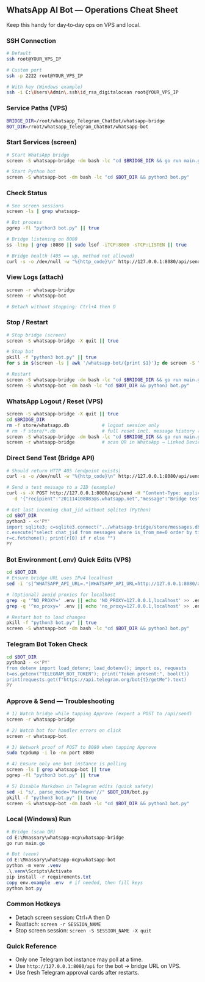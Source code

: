 ## WhatsApp AI Bot — Operations Cheat Sheet

Keep this handy for day‑to‑day ops on VPS and local.

### SSH Connection
```bash
# Default
ssh root@YOUR_VPS_IP

# Custom port
ssh -p 2222 root@YOUR_VPS_IP

# With key (Windows example)
ssh -i C:\Users\Admin\.ssh\id_rsa_digitalocean root@YOUR_VPS_IP
```

### Service Paths (VPS)
```bash
BRIDGE_DIR=/root/whatsapp_Telegram_ChatBot/whatsapp-bridge
BOT_DIR=/root/whatsapp_Telegram_ChatBot/whatsapp-bot
```

### Start Services (screen)
```bash
# Start WhatsApp bridge
screen -S whatsapp-bridge -dm bash -lc "cd $BRIDGE_DIR && go run main.go"

# Start Python bot
screen -S whatsapp-bot -dm bash -lc "cd $BOT_DIR && python3 bot.py"
```

### Check Status
```bash
# See screen sessions
screen -ls | grep whatsapp-

# Bot process
pgrep -fl "python3 bot.py" || true

# Bridge listening on 8080
ss -ltnp | grep :8080 || sudo lsof -iTCP:8080 -sTCP:LISTEN || true

# Bridge health (405 == up, method not allowed)
curl -s -o /dev/null -w "%{http_code}\n" http://127.0.0.1:8080/api/send
```

### View Logs (attach)
```bash
screen -r whatsapp-bridge
screen -r whatsapp-bot

# Detach without stopping: Ctrl+A then D
```

### Stop / Restart
```bash
# Stop bridge (screen)
screen -S whatsapp-bridge -X quit || true

# Stop bot
pkill -f "python3 bot.py" || true
for s in $(screen -ls | awk '/whatsapp-bot/{print $1}'); do screen -S "$s" -X quit; done

# Restart
screen -S whatsapp-bridge -dm bash -lc "cd $BRIDGE_DIR && go run main.go"
screen -S whatsapp-bot -dm bash -lc "cd $BOT_DIR && python3 bot.py"
```

### WhatsApp Logout / Reset (VPS)
```bash
screen -S whatsapp-bridge -X quit || true
cd $BRIDGE_DIR
rm -f store/whatsapp.db            # logout session only
# rm -f store/*.db                 # full reset incl. message history (optional)
screen -S whatsapp-bridge -dm bash -lc "cd $BRIDGE_DIR && go run main.go"
screen -r whatsapp-bridge          # scan QR in WhatsApp → Linked Devices
```

### Direct Send Test (Bridge API)
```bash
# Should return HTTP 405 (endpoint exists)
curl -s -o /dev/null -w "%{http_code}\n" http://127.0.0.1:8080/api/send

# Send a test message to a JID (example)
curl -s -X POST http://127.0.0.1:8080/api/send -H "Content-Type: application/json" \
  -d '{"recipient":"201114108083@s.whatsapp.net","message":"Bridge test"}'

# Get last incoming chat_jid without sqlite3 (Python)
cd $BOT_DIR
python3 - <<'PY'
import sqlite3; c=sqlite3.connect("../whatsapp-bridge/store/messages.db").cursor()
c.execute("select chat_jid from messages where is_from_me=0 order by timestamp desc limit 1;")
r=c.fetchone(); print(r[0] if r else "")
PY
```

### Bot Environment (.env) Quick Edits (VPS)
```bash
cd $BOT_DIR
# Ensure bridge URL uses IPv4 localhost
sed -i 's|^WHATSAPP_API_URL=.*|WHATSAPP_API_URL=http://127.0.0.1:8080/api|' .env

# (Optional) avoid proxies for localhost
grep -q '^NO_PROXY=' .env || echo 'NO_PROXY=127.0.0.1,localhost' >> .env
grep -q '^no_proxy=' .env || echo 'no_proxy=127.0.0.1,localhost' >> .env

# Restart bot to load changes
pkill -f "python3 bot.py" || true
screen -S whatsapp-bot -dm bash -lc "cd $BOT_DIR && python3 bot.py"
```

### Telegram Bot Token Check
```bash
cd $BOT_DIR
python3 - <<'PY'
from dotenv import load_dotenv; load_dotenv(); import os, requests
t=os.getenv("TELEGRAM_BOT_TOKEN"); print("Token present:", bool(t))
print(requests.get(f"https://api.telegram.org/bot{t}/getMe").text)
PY
```

### Approve & Send — Troubleshooting
```bash
# 1) Watch bridge while tapping Approve (expect a POST to /api/send)
screen -r whatsapp-bridge

# 2) Watch bot for handler errors on click
screen -r whatsapp-bot

# 3) Network proof of POST to 8080 when tapping Approve
sudo tcpdump -i lo -nn port 8080

# 4) Ensure only one bot instance is polling
screen -ls | grep whatsapp-bot || true
pgrep -fl "python3 bot.py" || true

# 5) Disable Markdown in Telegram edits (quick safety)
sed -i "s/, parse_mode='Markdown'//" $BOT_DIR/bot.py
pkill -f "python3 bot.py" || true
screen -S whatsapp-bot -dm bash -lc "cd $BOT_DIR && python3 bot.py"
```

### Local (Windows) Run
```powershell
# Bridge (scan QR)
cd E:\Mnassary\whatsapp-mcp\whatsapp-bridge
go run main.go

# Bot (venv)
cd E:\Mnassary\whatsapp-mcp\whatsapp-bot
python -m venv .venv
.\.venv\Scripts\Activate
pip install -r requirements.txt
copy env.example .env  # if needed, then fill keys
python bot.py
```

### Common Hotkeys
- Detach screen session: Ctrl+A then D
- Reattach: `screen -r SESSION_NAME`
- Stop screen session: `screen -S SESSION_NAME -X quit`

### Quick Reference
- Only one Telegram bot instance may poll at a time.
- Use `http://127.0.0.1:8080/api` for the bot → bridge URL on VPS.
- Use fresh Telegram approval cards after restarts.



